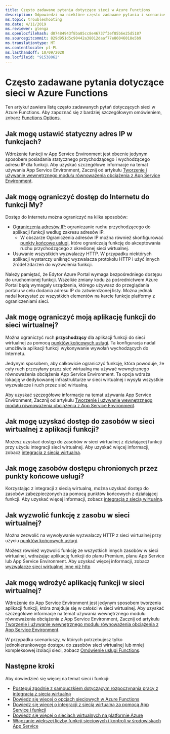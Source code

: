 ```yaml
---
title: Często zadawane pytania dotyczące sieci w Azure Functions
description: Odpowiedzi na niektóre często zadawane pytania i scenariusze dotyczące sieci z Azure Functions.
ms.topic: troubleshooting
ms.date: 4/11/2019
ms.reviewer: glenga
ms.openlocfilehash: d07484943f8ba85cc8e46737f3ef85b6e25d5187
ms.sourcegitcommit: 829d951d5c90442a38012daaf77e86046018e5b9
ms.translationtype: MT
ms.contentlocale: pl-PL
ms.lasthandoff: 10/09/2020
ms.locfileid: "91538062"
---
```

# <a name="frequently-asked-questions-about-networking-in-azure-functions"></a>Często zadawane pytania dotyczące sieci w Azure Functions

Ten artykuł zawiera listę często zadawanych pytań dotyczących sieci w Azure Functions. Aby zapoznać się z bardziej szczegółowym omówieniem, zobacz [Functions Options](functions-networking-options.md).

## <a name="how-do-i-set-a-static-ip-in-functions"></a>Jak mogę ustawić statyczny adres IP w funkcjach?

Wdrożenie funkcji w App Service Environment jest obecnie jedynym sposobem posiadania statycznego przychodzącego i wychodzącego adresu IP dla funkcji. Aby uzyskać szczegółowe informacje na temat używania App Service Environment, Zacznij od artykułu [Tworzenie i używanie wewnętrznego modułu równoważenia obciążenia z App Service Environment](../app-service/environment/create-ilb-ase.md).

## <a name="how-do-i-restrict-internet-access-to-my-function"></a>Jak mogę ograniczyć dostęp do Internetu do funkcji My?

Dostęp do Internetu można ograniczyć na kilka sposobów:

* [Ograniczenia adresów IP](../app-service/app-service-ip-restrictions.md): ograniczanie ruchu przychodzącego do aplikacji funkcji według zakresu adresów IP.
    * W obszarze Ograniczenia adresów IP można również skonfigurować [punkty końcowe usługi](../virtual-network/virtual-network-service-endpoints-overview.md), które ograniczają funkcję do akceptowania ruchu przychodzącego z określonej sieci wirtualnej.
* Usuwanie wszystkich wyzwalaczy HTTP. W przypadku niektórych aplikacji wystarczy uniknąć wyzwalacza protokołu HTTP i użyć innych źródeł zdarzeń do wyzwolenia funkcji.

Należy pamiętać, że Edytor Azure Portal wymaga bezpośredniego dostępu do uruchomionej funkcji. Wszelkie zmiany kodu za pośrednictwem Azure Portal będą wymagały urządzenia, którego używasz do przeglądania portalu w celu dodania adresu IP do zatwierdzonej listy. Można jednak nadal korzystać ze wszystkich elementów na karcie funkcje platformy z ograniczeniami sieci.

## <a name="how-do-i-restrict-my-function-app-to-a-virtual-network"></a>Jak mogę ograniczyć moją aplikację funkcji do sieci wirtualnej?

Można ograniczyć ruch **przychodzący** dla aplikacji funkcji do sieci wirtualnej za pomocą [punktów końcowych usługi](./functions-networking-options.md#private-site-access). Ta konfiguracja nadal umożliwia aplikacji funkcji wykonywanie wywołań wychodzących do Internetu.

Jedynym sposobem, aby całkowicie ograniczyć funkcję, która powoduje, że cały ruch przesyłany przez sieć wirtualną ma używać wewnętrznego równoważenia obciążenia App Service Environment. Ta opcja wdraża lokację w dedykowanej infrastrukturze w sieci wirtualnej i wysyła wszystkie wyzwalacze i ruch przez sieć wirtualną. 

Aby uzyskać szczegółowe informacje na temat używania App Service Environment, Zacznij od artykułu [Tworzenie i używanie wewnętrznego modułu równoważenia obciążenia z App Service Environment](../app-service/environment/create-ilb-ase.md).

## <a name="how-can-i-access-resources-in-a-virtual-network-from-a-function-app"></a>Jak mogę uzyskać dostęp do zasobów w sieci wirtualnej z aplikacji funkcji?

Możesz uzyskać dostęp do zasobów w sieci wirtualnej z działającej funkcji przy użyciu integracji sieci wirtualnej. Aby uzyskać więcej informacji, zobacz [integracja z siecią wirtualną](functions-networking-options.md#virtual-network-integration).

## <a name="how-do-i-access-resources-protected-by-service-endpoints"></a>Jak mogę zasobów dostępu chronionych przez punkty końcowe usługi?

Korzystając z integracji z siecią wirtualną, można uzyskać dostęp do zasobów zabezpieczonych za pomocą punktów końcowych z działającej funkcji. Aby uzyskać więcej informacji, zobacz [integracja z siecią wirtualną](functions-networking-options.md#virtual-network-integration).

## <a name="how-can-i-trigger-a-function-from-a-resource-in-a-virtual-network"></a>Jak wyzwolić funkcję z zasobu w sieci wirtualnej?

Można zezwolić na wywoływanie wyzwalaczy HTTP z sieci wirtualnej przy użyciu [punktów końcowych usługi](./functions-networking-options.md#private-site-access). 

Możesz również wyzwolić funkcję ze wszystkich innych zasobów w sieci wirtualnej, wdrażając aplikację funkcji do planu Premium, planu App Service lub App Service Environment. Aby uzyskać więcej informacji, zobacz [wyzwalacze sieci wirtualnej inne niż http](./functions-networking-options.md#virtual-network-triggers-non-http)

## <a name="how-can-i-deploy-my-function-app-in-a-virtual-network"></a>Jak mogę wdrożyć aplikację funkcji w sieci wirtualnej?

Wdrożenie do App Service Environment jest jedynym sposobem tworzenia aplikacji funkcji, która znajduje się w całości w sieci wirtualnej. Aby uzyskać szczegółowe informacje na temat używania wewnętrznego modułu równoważenia obciążenia z App Service Environment, Zacznij od artykułu [Tworzenie i używanie wewnętrznego modułu równoważenia obciążenia z App Service Environment](../app-service/environment/create-ilb-ase.md).

W przypadku scenariuszy, w których potrzebujesz tylko jednokierunkowego dostępu do zasobów sieci wirtualnej lub mniej kompleksowej izolacji sieci, zobacz [Omówienie usługi Functions](functions-networking-options.md).

## <a name="next-steps"></a>Następne kroki

Aby dowiedzieć się więcej na temat sieci i funkcji: 

* [Postępuj zgodnie z samouczkiem dotyczącym rozpoczynania pracy z integracją z siecią wirtualną](./functions-create-vnet.md)
* [Dowiedz się więcej o opcjach sieciowych w Azure Functions](./functions-networking-options.md)
* [Dowiedz się więcej o integracji z siecią wirtualną za pomocą App Service i funkcji](../app-service/web-sites-integrate-with-vnet.md)
* [Dowiedz się więcej o sieciach wirtualnych na platformie Azure](../virtual-network/virtual-networks-overview.md)
* [Włączanie większej liczby funkcji sieciowych i kontroli w środowiskach App Service](../app-service/environment/intro.md)

